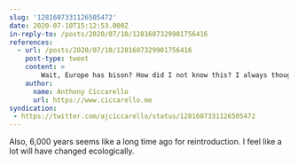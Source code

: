 ```yaml
---
slug: '1281607331126505472'
date: 2020-07-10T15:12:53.000Z
in-reply-to: /posts/2020/07/10/1281607329901756416
references:
  - url: /posts/2020/07/10/1281607329901756416
    post-type: tweet
    content: >
        Wait, Europe has bison? How did I not know this? I always though reindeer were Europe's big grazers. 
    author:
      name: Anthony Ciccarello
      url: https://www.ciccarello.me
syndication:
 - https://twitter.com/ajciccarello/status/1281607331126505472
---
```


Also, 6,000 years seems like a long time ago for reintroduction. I feel like a lot will have changed ecologically.
